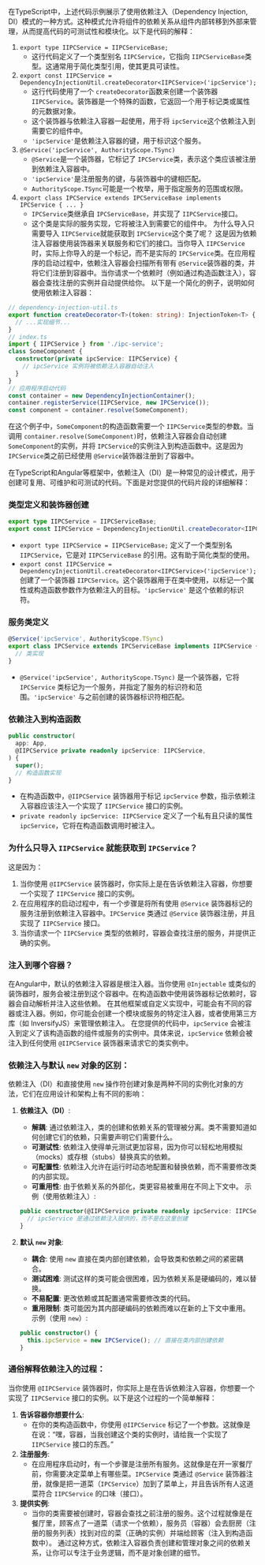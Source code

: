 在TypeScript中，上述代码示例展示了使用依赖注入（Dependency Injection, DI）模式的一种方式。这种模式允许将组件的依赖关系从组件内部转移到外部来管理，从而提高代码的可测试性和模块化。以下是代码的解释：

1. `export type IIPCService = IIPCServiceBase;`
   - 这行代码定义了一个类型别名 `IIPCService`，它指向 `IIPCServiceBase`类型。这通常用于简化类型引用，使其更具可读性。
2. `export const IIPCService = DependencyInjectionUtil.createDecorator<IIPCService>('ipcService');`
   - 这行代码使用了一个 `createDecorator`函数来创建一个装饰器 `IIPCService`。装饰器是一个特殊的函数，它返回一个用于标记类或属性的元数据对象。
   - 这个装饰器与依赖注入容器一起使用，用于将 `ipcService`这个依赖注入到需要它的组件中。
   - `'ipcService'`是依赖注入容器的键，用于标识这个服务。
3. `@Service('ipcService', AuthorityScope.TSync)`
   - `@Service`是一个装饰器，它标记了 `IPCService`类，表示这个类应该被注册到依赖注入容器中。
   - `'ipcService'`是注册服务的键，与装饰器中的键相匹配。
   - `AuthorityScope.TSync`可能是一个枚举，用于指定服务的范围或权限。
4. `export class IPCService extends IPCServiceBase implements IPCService { ... }`
   - `IPCService`类继承自 `IPCServiceBase`，并实现了 `IIPCService`接口。
   - 这个类是实际的服务实现，它将被注入到需要它的组件中。
     为什么导入只需要导入 `IIPCService`就能获取到 `IPCService`这个类了呢？
     这是因为依赖注入容器使用装饰器来关联服务和它们的接口。当你导入 `IIPCService`时，实际上你导入的是一个标记，而不是实际的 `IPCService`类。在应用程序的启动过程中，依赖注入容器会扫描所有带有 `@Service`装饰器的类，并将它们注册到容器中。当你请求一个依赖时（例如通过构造函数注入），容器会查找注册的实例并自动提供给你。
     以下是一个简化的例子，说明如何使用依赖注入容器：

```typescript
// dependency-injection-util.ts
export function createDecorator<T>(token: string): InjectionToken<T> {
  // ...实现细节...
}
// index.ts
import { IIPCService } from './ipc-service';
class SomeComponent {
  constructor(private ipcService: IIPCService) {
    // ipcService 实例将被依赖注入容器自动注入
  }
}
// 应用程序启动代码
const container = new DependencyInjectionContainer();
container.registerService(IIPCService, new IPCService());
const component = container.resolve(SomeComponent);
```

在这个例子中，`SomeComponent`的构造函数需要一个 `IIPCService`类型的参数。当调用 `container.resolve(SomeComponent)`时，依赖注入容器会自动创建 `SomeComponent`的实例，并将 `IPCService`的实例注入到构造函数中。这是因为 `IPCService`类之前已经使用 `@Service`装饰器注册到了容器中。


在TypeScript和Angular等框架中，依赖注入（DI）是一种常见的设计模式，用于创建可复用、可维护和可测试的代码。下面是对您提供的代码片段的详细解释：

### 类型定义和装饰器创建

```typescript
export type IIPCService = IIPCServiceBase;
export const IIPCService = DependencyInjectionUtil.createDecorator<IIPCService>('ipcService');
```

- `export type IIPCService = IIPCServiceBase;` 定义了一个类型别名 `IIPCService`，它是对 `IIPCServiceBase` 的引用。这有助于简化类型的使用。
- `export const IIPCService = DependencyInjectionUtil.createDecorator<IIPCService>('ipcService');` 创建了一个装饰器 `IIPCService`。这个装饰器用于在类中使用，以标记一个属性或构造函数参数作为依赖注入的目标。`'ipcService'` 是这个依赖的标识符。

### 服务类定义

```typescript
@Service('ipcService', AuthorityScope.TSync)
export class IPCService extends IPCServiceBase implements IIPCService {
  // 类实现
}
```

- `@Service('ipcService', AuthorityScope.TSync)` 是一个装饰器，它将 `IPCService` 类标记为一个服务，并指定了服务的标识符和范围。`'ipcService'` 与之前创建的装饰器标识符相匹配。

### 依赖注入到构造函数

```typescript
public constructor(
  app: App,
  @IIPCService private readonly ipcService: IIPCService,
) {
  super();
  // 构造函数实现
}
```

- 在构造函数中，`@IIPCService` 装饰器用于标记 `ipcService` 参数，指示依赖注入容器应该注入一个实现了 `IIPCService` 接口的实例。
- `private readonly ipcService: IIPCService` 定义了一个私有且只读的属性 `ipcService`，它将在构造函数调用时被注入。

### 为什么只导入 `IIPCService` 就能获取到 `IPCService`？

这是因为：

1. 当你使用 `@IIPCService` 装饰器时，你实际上是在告诉依赖注入容器，你想要一个实现了 `IIPCService` 接口的实例。
2. 在应用程序的启动过程中，有一个步骤是将所有使用 `@Service` 装饰器标记的服务注册到依赖注入容器中。`IPCService` 类通过 `@Service` 装饰器注册，并且实现了 `IIPCService` 接口。
3. 当你请求一个 `IIPCService` 类型的依赖时，容器会查找注册的服务，并提供正确的实例。

### 注入到哪个容器？

在Angular中，默认的依赖注入容器是根注入器。当你使用 `@Injectable` 或类似的装饰器时，服务会被注册到这个容器中。在构造函数中使用装饰器标记依赖时，容器会自动解析并注入这些依赖。
在其他框架或自定义实现中，可能会有不同的容器或注入器。例如，你可能会创建一个模块或服务的特定注入器，或者使用第三方库（如 InversifyJS）来管理依赖注入。
在您提供的代码中，`ipcService` 会被注入到定义了该构造函数的组件或服务的实例中。具体来说，`ipcService` 依赖会被注入到任何使用 `@IIPCService` 装饰器来请求它的类实例中。



### 依赖注入与默认 `new` 对象的区别：

依赖注入（DI）和直接使用 `new` 操作符创建对象是两种不同的实例化对象的方法，它们在应用设计和架构上有不同的影响：

1. **依赖注入（DI）**:
   - **解耦**: 通过依赖注入，类的创建和依赖关系的管理被分离。类不需要知道如何创建它们的依赖，只需要声明它们需要什么。
   - **可测试性**: 依赖注入使得单元测试更加容易，因为你可以轻松地用模拟（mocks）或存根（stubs）替换真实的依赖。
   - **可配置性**: 依赖注入允许在运行时动态地配置和替换依赖，而不需要修改类的内部实现。
   - **可重用性**: 由于依赖关系的外部化，类更容易被重用在不同上下文中。
     示例（使用依赖注入）:

   ```typescript
   public constructor(@IIPCService private readonly ipcService: IIPCService) {
     // ipcService 是通过依赖注入提供的，而不是在这里创建
   }
   ```
2. **默认 `new` 对象**:
   - **耦合**: 使用 `new` 直接在类内部创建依赖，会导致类和依赖之间的紧密耦合。
   - **测试困难**: 测试这样的类可能会很困难，因为依赖关系是硬编码的，难以替换。
   - **不易配置**: 更改依赖或其配置通常需要修改类的代码。
   - **重用限制**: 类可能因为其内部硬编码的依赖而难以在新的上下文中重用。
     示例（使用 `new`）:

   ```typescript
   public constructor() {
     this.ipcService = new IPCService(); // 直接在类内部创建依赖
   }
   ```

### 通俗解释依赖注入的过程：

当你使用 `@IIPCService` 装饰器时，你实际上是在告诉依赖注入容器，你想要一个实现了 `IIPCService` 接口的实例。以下是这个过程的一个简单解释：

1. **告诉容器你想要什么**:
   - 在你的类构造函数中，你使用 `@IIPCService` 标记了一个参数。这就像是在说：“嘿，容器，当我创建这个类的实例时，请给我一个实现了 `IIPCService` 接口的东西。”
2. **注册服务**:
   - 在应用程序启动时，有一个步骤是注册所有服务。这就像是在开一家餐厅前，你需要决定菜单上有哪些菜。`IPCService` 类通过 `@Service` 装饰器注册，就像是把一道菜（`IPCService`）加到了菜单上，并且告诉所有人这道菜符合 `IIPCService` 的口味（接口）。
3. **提供实例**:
   - 当你的类需要被创建时，容器会查找之前注册的服务。这个过程就像是在餐厅里，顾客点了一道菜（请求一个依赖），服务员（容器）会去厨房（注册的服务列表）找到对应的菜（正确的实例）并端给顾客（注入到构造函数中）。
     通过这种方式，依赖注入容器负责创建和管理对象之间的依赖关系，让你可以专注于业务逻辑，而不是对象创建的细节。
